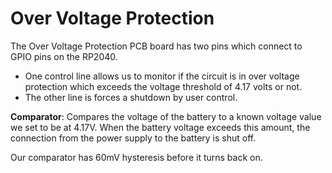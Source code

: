 # Over Voltage Protection

The Over Voltage Protection PCB board has two pins which connect to GPIO pins on the RP2040. 

- One control line allows us to monitor if the circuit is in over voltage protection which exceeds the voltage threshold of 4.17 volts or not.
- The other line is forces a shutdown by user control.


**Comparator**: Compares the voltage of the battery to a known voltage value we set to be at 4.17V. When the battery
voltage exceeds this amount, the connection from the power supply to the battery is shut off.

Our comparator has 60mV hysteresis before it turns back on.
